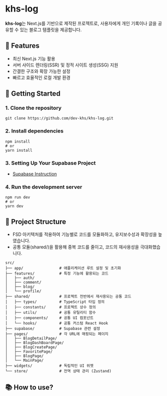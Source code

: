 # khs-log

**khs-log**는 Next.js를 기반으로 제작된 프로젝트로, 사용자에게 개인 기록이나 글을 공유할 수 있는 블로그 템플릿을 제공합니다.

## 🌟 Features

- 최신 Next.js 기능 활용
- 서버 사이드 렌더링(SSR) 및 정적 사이트 생성(SSG) 지원
- 간결한 구조와 확장 가능한 설정
- 빠르고 효율적인 로컬 개발 환경

## 🚀 Getting Started

### 1. Clone the repository

```
git clone https://github.com/dev-khs/khs-log.git
```

### 2. Install dependencies

```
npm install
# or
yarn install
```

### 3. Setting Up Your Supabase Project

- [Supabase Instruction](src/supabase/README.md)

### 4. Run the development server

```
npm run dev
# or
yarn dev
```

## 📁 Project Structure

- FSD 아키텍처를 적용하여 기능별로 코드를 모듈화하고, 유지보수성과 확장성을 높였습니다.
- 공통 모듈(shared/)을 활용해 중복 코드를 줄이고, 코드의 재사용성을 극대화했습니다.

```
src/
├── app/                # 애플리케이션 루트 설정 및 초기화
├── features/           # 특정 기능에 활용되는 코드
│   ├── auth/
│   ├── comment/
│   ├── blog/
│   └── profile/
├── shared/             # 프로젝트 전반에서 재사용되는 공통 코드
│   ├── types/          # TypeScript 타입 정의
│   ├── constants/      # 프로젝트 상수 정의
│   ├── utils/          # 공통 유틸리티 함수
│   ├── components/     # 공통 UI 컴포넌트
│   └── hooks/          # 공통 커스텀 React Hook
├── supabase/           # Supabase 관련 설정
├── pages/              # 각 URL에 매핑되는 페이지
│   ├── BlogDetailPage/
│   ├── BlogDashBoardPage/
│   ├── BlogCreatePage/
│   ├── FavoritePage/
│   ├── BlogPage/
│   └── MainPage/
├── widgets/            # 독립적인 UI 위젯
└── store/              # 전역 상태 관리 (Zustand)
```

## 📚 How to use?
